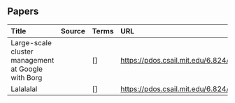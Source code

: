 ## Papers

| Title | Source | Terms | URL |
|:--------|:--------|:--------|:--------|
|Large-scale cluster management at Google with Borg||[]|https://pdos.csail.mit.edu/6.824/papers/borg.pdf|
|Lalalalal||[]|https://pdos.csail.mit.edu/6.824/papers/borg.pdf|

